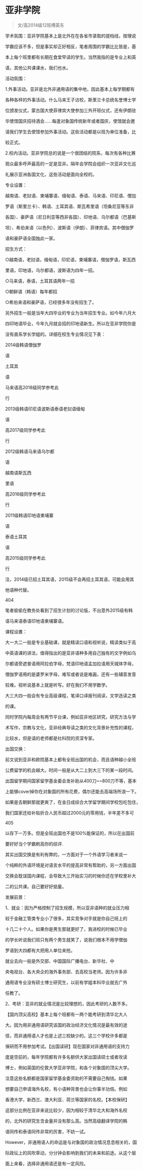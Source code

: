
# 亚非学院  

> 文/高2014级12班傅英东  

学术氛围：亚非学院基本上是北外在在各省市录取的提档线，按理说

学霸应该不多，但是事实却正好相反，笔者周围的学霸比比皆是，基

本上每个班里都有长期在食堂早读的学生。当然我指的是专业上和英

语，其他公共课课水，我们也水。

活动氛围：

1.外事活动。亚非是北外非通用语的集中地，因此基本上每学期都有

各种各样的外事活动。什么马来王子访校，斯里兰卡总统名誉博士学

位颁发仪式，蒙古国大使菲律宾大使参加三外开班仪式，还有伊朗驻

华使馆国庆招待酒会……每逢对象国传统新年或者国庆，使馆就会邀

请我们学生去使馆参加外事活动。这些活动都是以班为单位准备，比

较正式。

2.校内活动。亚非学院总的说是一个很团结的院系，每次有各种比赛

观众最多呼声最高的一定是亚非。隔年会学院会组织一次亚非文化巡

礼展示亚洲各国文化，这些活动是面向全校的。

专业设置：

越南语、老挝语、柬埔寨语、缅甸语、泰语、马来语、印尼语、僧加

罗语（斯里兰卡）、韩语、土耳其语、斯瓦希里语（坦桑尼亚等东非

各国）、豪萨语（尼日利亚等西非各国）、印地语、乌尔都语（巴基斯

坦）、希伯来语（以色列）、波斯语（伊朗）、菲律宾语。其中僧伽罗

语和豪萨语全国独此一家。

招生方式：

○越南语，老挝语，缅甸语，印尼语，柬埔寨语，僧伽罗语，斯瓦西

里语，印地语，乌尔都语，波斯语为四年一招。

○马来语，泰语，土耳其语两年一招

○朝鲜语（韩语）每年都招

○希伯来语和豪萨语，已经很多年没有招生了。

另外招生一般是当年大四毕业的专业为当年招生专业。如今年六月大

四印地语毕业，今年九月就会招的印地语新生。所以在亚非学院你是

没有直系学长学姐的。详细在校生专业情况见下表：

2014级韩语僧伽罗

语

土耳其

语

马来语高2018级同学参考此

行

2013级韩语印尼语波斯语泰语老挝语缅甸

语

高2017级同学参考此

行

2012级韩语马来语乌尔都

语

越南语斯瓦西

里语

高2016级同学参考此

行

2011级韩语印地语柬埔寨

语

泰语土耳其

语

高2015级同学参考此

行

注，2014级已招土耳其语，2015级不会再招土耳其语，可能会用其

他语种代替。

404

笔者偷偷在教务处看到了招生计划的讨论版，不出意外2015级有韩

语马来语泰语印地语柬埔寨语。

课程设置：

大一大二一般是专业基础课，就是精读口语和视听说，精读类似于高

中英语课的讲法，值得指出的是亚非语种多用自己独有的文字例如乌

尔都语旁遮普语用阿拉伯字母，梵语印地语孟加拉语用天城体字母，

僧伽罗语用的是婆罗米字母，难写或者说是难画，还有一些辅音发音

较难。视听说基本上就是听写。好在我们不用学数学。

大三大四一般会有专业高级课程，笔译口译报刊阅读，文学选读之类

的课。

同时学院内每周会有两节平台课，例如亚非地区研究，研究方法与学

术写作，宗教与文化，亚非经典导读之类的文化背景补充性的课程，

比较水，但是请的老师都是社科院的资深专家。

出国交换：

前文说到亚非和欧院基本上都有全班出国的机会，而且语种越小全班

公费留学的机会越大。时间一般是从大二上到大三下的某一段时间。

出国留学期间国家留学基金委会发补助从400刀~~800刀不等，基本

上能够cover掉你在对象国的所有花费，偶尔还能去高端场所浪一下。

如果是去朝鲜那就更爽了，在金日成综合大学留学期间学校包吃包住，

我们国家还给补贴折合人民币超过2000元的零用钱，半年差不多可

405

以存下一万多。但是全班出国也不是100%能保证的，所以在出国前

要好好当个学霸刷高你的综评.

其实出国交换是有利有弊的，一方面对于一个外语学习者来说一

个纯粹的外语环境是对语言水平的提高非常有帮助的，另一方面出国

交换会耽误国内课程，会导致大三开始实习的时候你还在学校里补大

二的公共课。自己要好好掂量。

发展前景：

1、就业：因为严格控制了招生规模，所以亚非语种的就业压力相

较于金融工管类专业小了很多，其实竞争对手就是你自己班上的

十几二十个人。如果你是男生那就更好了，我进校的时候已毕业

的学长听说我们班只有两个男生就笑了，说我们根本不用学僧伽

罗语到大四都有大把用人单位来抢。

就业去向一般是外交部、中国国际广播电台、新华社、中

央电视台、各大央企的海外事务部、去高校当老师。因为许多非

通用语专业没有硕士博士研究生，以前有学姐本科毕业就去广外

任教了。

2、考研：亚非的就业情况是比较理想的，因此考研的人数不多。

【国内顶尖高校】基本上每个班都有一两个能考研到清华北大人

大。因为用非通用语研究该国的政治经济文化情况是最有效的途

径，而非通用语人才也是上述三校缺少的。这三个学校许多都是

保研而不用参加考试。【出国读研】现在国家对非通用语的支持力

度是空前的，每年学院都有许多名额供大家出国读硕士或者攻读

博士，例如英国的伦敦大学亚非学院，和各个对象国的顶尖大学。

注意这些名额都是国家留学基金委资助的不需要自己掏钱。如果

想要自己申请海外名校，有小语种背景也会让你事半功倍。例如

香港大学，新西兰、澳大利亚、荷兰等国家的名校。【本校保研】

这部分比例在亚非来说比较少，因为相较于清华北大和海外名校

的，北外的研究生含金量并没有那么高。当然高级翻译学院的韩

语同传和泰语同传非常的厉害，不妨一试。

However，非通用语人的命运是与对象国的政治情况息息相关的，国

际政坛上的风吹草动，分分钟会影响到我们的未来和前途。从这个层

面上来看，选择非通用语还是有一定风险。


